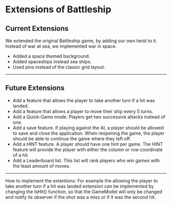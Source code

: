 Extensions of Battleship
===

Current Extensions
---

We extended the original Battleship game, by adding our own twist to it. Instead of war at sea, we implemented war in space.

* Added a space themed background.
* Added spaceships instead sea ships.
* Used pins instead of the classic grid layout.

---

Future Extensions
---

* Add a feature that allows the player to take another turn if a hit was landed.
* Add a feature that allows a player to move their ship every 5 turns.
* Add a Quick-Game mode. Players get two successive attacks instead of one.
* Add a save feature. If playing against the AI, a player should be allowed to save and close the application. When reopening the game, the player should be able to continue the game where they left off.
* Add a HINT feature. A player should have one hint per game. The HINT feature will provide the player with either the column or row coordinate of a hit.
* Add a Leaderboard list. This list will rank players who win games with the least amount of moves. 

---
How to implement the extentions: 
For example the allowing the player to take another turn if a hit was landed extension can be implemented by changing the IsHit() function, so that the GameModel will only be changed and notify its observer if the shot was a miss or if it was the second hit.
